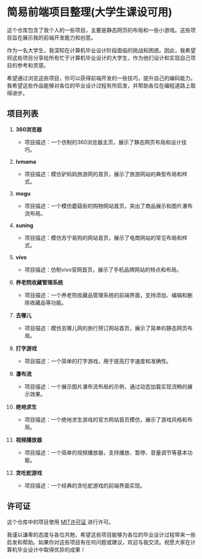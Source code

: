 <h1>简易前端项目整理(大学生课设可用)</h1>
<p>这个仓库包含了我个人的一些项目，主要是静态网页的布局和一些小游戏。这些项目旨在展示我的前端开发能力和创意。</p>
<p>作为一名大学生，我深知在计算机毕业设计阶段面临的挑战和困惑。因此，我希望将这些项目分享给所有忙于计算机毕业设计的大学生，作为他们设计和实现自己项目的参考和灵感。</p>
<p>希望通过浏览这些项目，你可以获得前端开发的一些技巧，提升自己的编码能力。我希望这些作品能够对各位的毕业设计过程有所启发，并帮助各位在编程道路上取得进步。</p>
<h2>项目列表</h2>
<ol>
<li><p><strong>360浏览器</strong></p>
	<ul>
		<li>项目描述：一个仿制的360浏览器主页，展示了静态网页布局和设计技巧。</li>
	</ul>
</li>
<li><p><strong>lvmama</strong></p>
	<ul>
		<li>项目描述：模仿驴妈妈旅游网的首页，展示了旅游网站的典型布局和样式。</li>
	</ul>
</li>
<li><p><strong>mogu</strong></p>
	<ul>
		<li>项目描述：一个模仿蘑菇街的购物网站首页，突出了商品展示和图片瀑布流布局。</li>
	</ul>
</li>
<li><p><strong>suning</strong></p>
	<ul>
		<li>项目描述：模仿苏宁易购的网站首页，展示了电商网站的常见布局和样式。</li>
	</ul>
</li>
<li><p><strong>vivo</strong></p>
	<ul>
		<li>项目描述：仿制vivo官网首页，展示了手机品牌网站的特点和布局。</li>
	</ul>
</li>
<li><p><strong>养老院收藏管理系统</strong></p>
	<ul>
		<li>项目描述：一个养老院收藏品管理系统的前端界面，支持添加、编辑和删除收藏品等功能。</li>
	</ul>
</li>
<li><p><strong>去哪儿</strong></p>
	<ul>
		<li>项目描述：模仿去哪儿网的旅行预订网站首页，展示了简单的静态网页布局。</li>
	</ul>
</li>
<li><p><strong>打字游戏</strong></p>
	<ul>
		<li>项目描述：一个简单的打字游戏，用于提高打字速度和准确性。</li>
	</ul>
</li>
<li><p><strong>瀑布流</strong></p>
	<ul>
		<li>项目描述：一个展示图片瀑布流布局的示例，通过动态加载实现流畅的展示效果。</li>
	</ul>
</li>
<li><p><strong>绝地求生</strong></p>
	<ul>
		<li>项目描述：一个绝地求生游戏的官方网站首页模仿，展示了游戏风格和布局。</li>
	</ul>
</li>
<li><p><strong>视频播放器</strong></p>
	<ul>
		<li>项目描述：一个简单的视频播放器，支持播放、暂停、音量调节等基本功能。</li>
	</ul>
</li>
<li><p><strong>贪吃蛇游戏</strong></p>
	<ul>
		<li>项目描述：一个经典的贪吃蛇游戏的前端界面实现。</li>
	</ul>
</li>
</ol>
<h2>许可证</h2>
<p>这个仓库中的项目使用 <a href="LICENSE" target="_new">MIT许可证</a> 进行许可。</p>
<p>我谨以谦卑的态度与各位共勉，希望这些项目能够为各位的毕业设计过程带来一些启发和帮助。如果你对这些项目有任何问题或建议，欢迎与我交流。祝愿大家在计算机毕业设计中取得优异的成果！</p>

